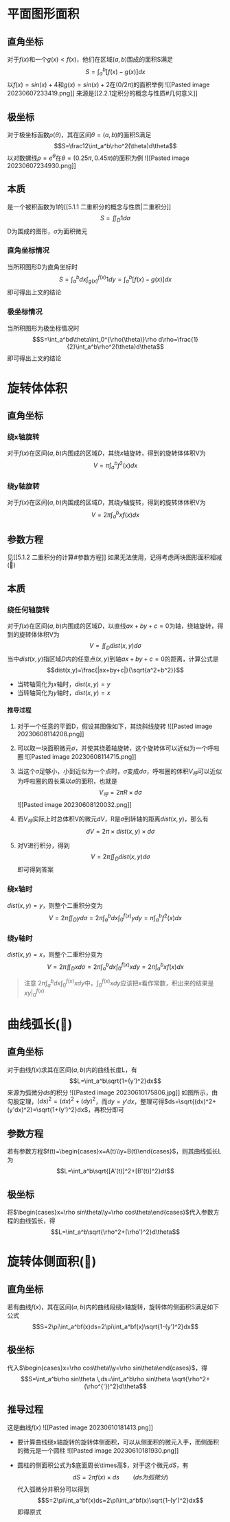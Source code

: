 # 平面图形面积
## 直角坐标
对于$f(x)$和一个$g(x)<f(x)$，他们在区域$(a,b)$围成的面积S满足
$$S=\int_a^b[f(x)-g(x)]dx$$
以$f(x)=sin(x)+4$和$g(x)=sin(x)+2$在$(0/2\pi)$的面积举例
![[Pasted image 20230607233419.png]]
来源是[[2.2.1定积分的概念与性质#几何意义]]

## 极坐标
对于极坐标函数$\rho(\theta)$，其在区间$\theta=(a,b)$的面积S满足
$$S=\frac12\int_a^b\rho^2(\theta)d\theta$$
以对数螺线$\rho=e^{\theta}$在$\theta=(0.25\pi,0.45\pi)$的面积为例
![[Pasted image 20230607234930.png]]

## 本质
是一个被积函数为1的[[5.1.1 二重积分的概念与性质|二重积分]]
$$S=\iint_D1d\sigma$$
D为围成的图形，$\sigma$为面积微元
### 直角坐标情况
当所积图形D为直角坐标时
$$S=\int_a^bdx\int^{f(x)}_{g(x)}1dy=\int_a^b[f(x)-g(x)]dx$$
即可得出上文的结论

### 极坐标情况
当所积图形为极坐标情况时
$$S=\int_a^bd\theta\int_0^{\rho(\theta)}\rho d\rho=\frac{1}{2}\int_a^b\rho^2(\theta)d\theta$$
即可得出上文的结论

# 旋转体体积
## 直角坐标
### 绕x轴旋转
对于$f(x)$在区间$(a,b)$内围成的区域$D$，其绕$x$轴旋转，得到的旋转体体积V为
$$V=\pi\int_a^bf^2(x)dx$$

### 绕y轴旋转
对于$f(x)$在区间$(a,b)$内围成的区域$D$，其绕$y$轴旋转，得到的旋转体体积V为
$$V=2\pi\int_a^bxf(x)dx$$

## 参数方程
见[[5.1.2 二重积分的计算#参数方程]]
如果无法使用，记得考虑两块图形面积相减(🌟)
## 本质
### 绕任何轴旋转
对于$f(x)$在区间$(a,b)$内围成的区域$D$，以直线$ax+by+c=0$为轴，绕轴旋转，得到的旋转体体积V为
$$V=\iint_Ddist(x,y)d\sigma$$
当中$dist(x,y)$指区域$D$内的任意点$(x,y)$到轴$ax+by+c=0$的距离，计算公式是
$$dist(x,y)=\frac{|ax+by+c|}{\sqrt{a^2+b^2}}$$
- 当转轴简化为$x$轴时，$dist(x,y)=y$
- 当转轴简化为$y$轴时，$dist(x,y)=x$
#### 推导过程
1. 对于一个任意的平面D，假设其图像如下，其绕斜线旋转
![[Pasted image 20230608114208.png]]

2. 可以取一块面积微元$\sigma$，并使其绕着轴旋转，这个旋转体可以近似为一个呼啦圈
![[Pasted image 20230608114715.png]]

3. 当这个$\sigma$足够小，小到近似为一个点时，$\sigma$变成$d\sigma$，呼啦圈的体积$V_呼$可以近似为呼啦圈的周长乘以$\sigma$的面积，也就是
$$V_呼=2\pi R\times d\sigma$$
![[Pasted image 20230608120032.png]]

4. 而$V_呼$实际上时总体积V的微元$dV$，R是$\sigma$到转轴的距离$dist(x,y)$，那么有
$$dV=2\pi\times dist(x,y)\times d\sigma$$

5. 对V进行积分，得到
$$V=2\pi\iint_Ddist(x,y)d\sigma$$
即可得到答案

### 绕x轴时
$dist(x,y)=y$，则整个二重积分变为
$$V=2\pi\iint_Dyd\sigma=2\pi\int_a^bdx\int_0^{f(x)}ydy=\pi\int_a^bf^2(x)dx$$

### 绕y轴时
$dist(x,y)=x$，则整个二重积分变为
$$V=2\pi\iint_Dxd\sigma=2\pi\int_a^bdx\int_0^{f(x)}xdy=2\pi\int_a^bxf(x)dx$$
> 注意
> $2\pi\int_a^bdx\int_0^{f(x)}xdy$中，$\int_0^{f(x)} xdy$应该把x看作常数，积出来的结果是$xy\Big|^{f(x)}_0$



# 曲线弧长(🌟)
## 直角坐标
对于曲线$f(x)$求其在区间$(a,b)$内的曲线长度L，有
$$L=\int_a^b\sqrt{1+(y')^2}dx$$
来源为弧微分$ds$的积分
![[Pasted image 20230610175806.jpg]]
如图所示，由勾股定理，$(ds)^2=(dx)^2+(dy)^2$，而$dy=y'dx$，整理可得$ds=\sqrt{(dx)^2+(y'dx)^2}=\sqrt{1+(y')^2}dx$，再积分即可
## 参数方程
若有参数方程$f(t)=\begin{cases}x=A(t)\\y=B(t)\end{cases}$，则其曲线弧长L为
$$L=\int_a^b\sqrt{[A'(t)]^2+[B'(t)]^2}dt$$

## 极坐标
将$\begin{cases}x=\rho sin\theta\\y=\rho cos\theta\end{cases}$代入参数方程的曲线弧长，得
$$L=\int_a^b\sqrt{\rho^2+(\rho')^2}d\theta$$

# 旋转体侧面积(🌟)
## 直角坐标
若有曲线$f(x)$，其在区间$(a,b)$内的曲线段绕x轴旋转，旋转体的侧面积S满足如下公式
$$S=2\pi\int_a^bf(x)ds=2\pi\int_a^bf(x)\sqrt{1-(y')^2}dx$$

## 极坐标
代入$\begin{cases}x=\rho cos\theta\\y=\rho sin\theta\end{cases}$，得
$$S=\int_a^b\rho sin\theta \,ds=\int_a^b\rho sin\theta \sqrt{\rho^2+(\rho^{'})^2}d\theta$$


## 推导过程
这是曲线$f(x)$
![[Pasted image 20230610181413.png]]

- 要计算曲线绕x轴旋转的旋转体侧面积，可以从侧面积的微元入手，而侧面积的微元是一个圆柱
![[Pasted image 20230610181930.png]]

- 圆柱的侧面积公式为$底面周长\times高$，对于这个微元$dS$，有
$$dS=2\pi f(x)\times ds\qquad (ds为弧微分)$$
代入弧微分并积分可以得到
$$S=2\pi\int_a^bf(x)ds=2\pi\int_a^bf(x)\sqrt{1-(y')^2}dx$$
即得原式

